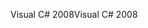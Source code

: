 <span data-ttu-id="441ce-101">Visual C# 2008</span><span class="sxs-lookup"><span data-stu-id="441ce-101">Visual C# 2008</span></span>